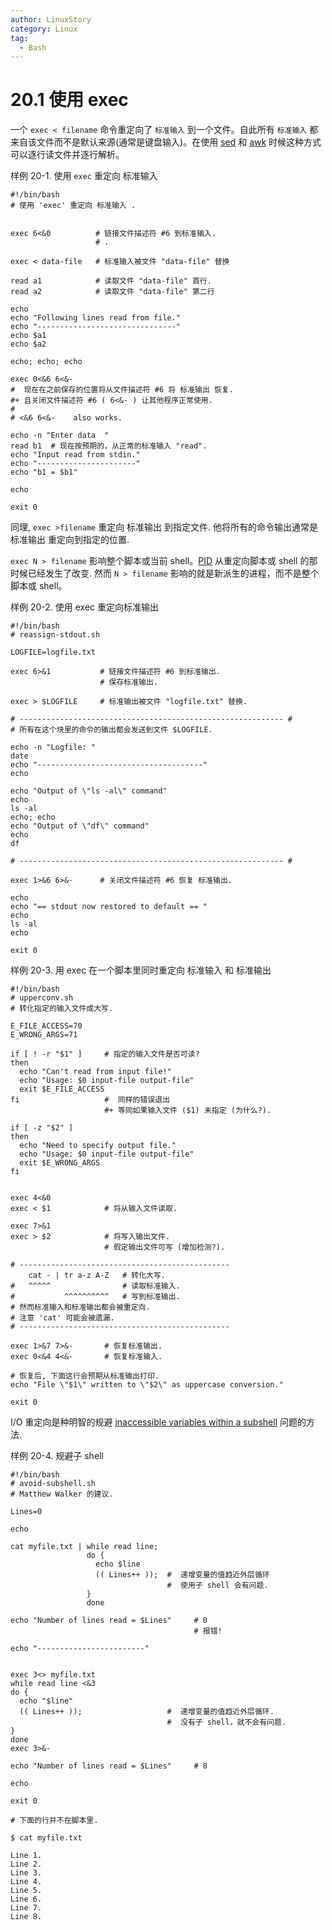 ```yaml
---
author: LinuxStory
category: Linux
tag:
  - Bash
---
```

# 20.1 使用 exec
一个 `exec < filename` 命令重定向了 `标准输入` 到一个文件。自此所有 `标准输入` 都来自该文件而不是默认来源(通常是键盘输入)。在使用 [sed](http://tldp.org/LDP/abs/html/sedawk.html#SEDREF) 和 [awk](http://tldp.org/LDP/abs/html/awk.html#AWKREF) 时候这种方式可以逐行读文件并逐行解析。

样例 20-1. 使用 `exec` 重定向 标准输入
```
#!/bin/bash
# 使用 'exec' 重定向 标准输入 .


exec 6<&0          # 链接文件描述符 #6 到标准输入.
                   # .

exec < data-file   # 标准输入被文件 "data-file" 替换

read a1            # 读取文件 "data-file" 首行.
read a2            # 读取文件 "data-file" 第二行

echo
echo "Following lines read from file."
echo "-------------------------------"
echo $a1
echo $a2

echo; echo; echo

exec 0<&6 6<&-
#  现在在之前保存的位置将从文件描述符 #6 将 标准输出 恢复.
#+ 且关闭文件描述符 #6 ( 6<&- ) 让其他程序正常使用.
#
# <&6 6<&-    also works.

echo -n "Enter data  "
read b1  # 现在按预期的，从正常的标准输入 "read".
echo "Input read from stdin."
echo "----------------------"
echo "b1 = $b1"

echo

exit 0
```

同理, `exec >filename` 重定向 标准输出 到指定文件. 他将所有的命令输出通常是 标准输出 重定向到指定的位置.

`exec N > filename` 影响整个脚本或当前 shell。[PID](http://tldp.org/LDP/abs/html/special-chars.html#PROCESSIDREF) 从重定向脚本或 shell 的那时候已经发生了改变. 然而 `N > filename` 影响的就是新派生的进程，而不是整个脚本或 shell。

样例 20-2. 使用 exec 重定向标准输出
```
#!/bin/bash
# reassign-stdout.sh

LOGFILE=logfile.txt

exec 6>&1           # 链接文件描述符 #6 到标准输出.
                    # 保存标准输出.

exec > $LOGFILE     # 标准输出被文件 "logfile.txt" 替换.

# ----------------------------------------------------------- #
# 所有在这个块里的命令的输出都会发送到文件 $LOGFILE.

echo -n "Logfile: "
date
echo "-------------------------------------"
echo

echo "Output of \"ls -al\" command"
echo
ls -al
echo; echo
echo "Output of \"df\" command"
echo
df

# ----------------------------------------------------------- #

exec 1>&6 6>&-      # 关闭文件描述符 #6 恢复 标准输出.

echo
echo "== stdout now restored to default == "
echo
ls -al
echo

exit 0
```

样例 20-3. 用 exec 在一个脚本里同时重定向 标准输入 和 标准输出
```
#!/bin/bash
# upperconv.sh
# 转化指定的输入文件成大写.

E_FILE_ACCESS=70
E_WRONG_ARGS=71

if [ ! -r "$1" ]     # 指定的输入文件是否可读?
then
  echo "Can't read from input file!"
  echo "Usage: $0 input-file output-file"
  exit $E_FILE_ACCESS
fi                   #  同样的错误退出
                     #+ 等同如果输入文件 ($1) 未指定 (为什么?).

if [ -z "$2" ]
then
  echo "Need to specify output file."
  echo "Usage: $0 input-file output-file"
  exit $E_WRONG_ARGS
fi


exec 4<&0
exec < $1            # 将从输入文件读取.

exec 7>&1
exec > $2            # 将写入输出文件.
                     # 假定输出文件可写 (增加检测?).

# -----------------------------------------------
    cat - | tr a-z A-Z   # 转化大写.
#   ^^^^^                # 读取标准输入.
#           ^^^^^^^^^^   # 写到标准输出.
# 然而标准输入和标准输出都会被重定向.
# 注意 'cat' 可能会被遗漏.
# -----------------------------------------------

exec 1>&7 7>&-       # 恢复标准输出.
exec 0<&4 4<&-       # 恢复标准输入.

# 恢复后, 下面这行会预期从标准输出打印.
echo "File \"$1\" written to \"$2\" as uppercase conversion."

exit 0
```

I/O 重定向是种明智的规避 [inaccessible variables within a subshell](http://tldp.org/LDP/abs/html/subshells.html#PARVIS) 问题的方法.

样例 20-4. 规避子 shell
```
#!/bin/bash
# avoid-subshell.sh
# Matthew Walker 的建议.

Lines=0

echo

cat myfile.txt | while read line;
                 do {
                   echo $line
                   (( Lines++ ));  #  递增变量的值趋近外层循环
                                   #  使用子 shell 会有问题.
                 }
                 done

echo "Number of lines read = $Lines"     # 0
                                         # 报错!

echo "------------------------"


exec 3<> myfile.txt
while read line <&3
do {
  echo "$line"
  (( Lines++ ));                   #  递增变量的值趋近外层循环.
                                   #  没有子 shell，就不会有问题.
}
done
exec 3>&-

echo "Number of lines read = $Lines"     # 8

echo

exit 0

# 下面的行并不在脚本里.

$ cat myfile.txt

Line 1.
Line 2.
Line 3.
Line 4.
Line 5.
Line 6.
Line 7.
Line 8.
```

